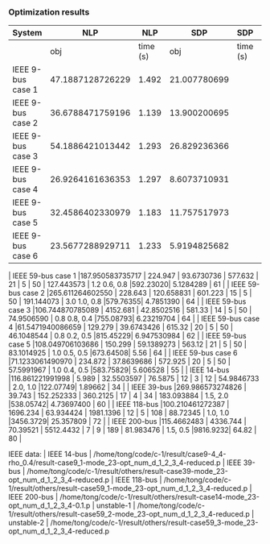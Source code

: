 ### Optimization results

|System              |       NLP         | NLP         |       SDP       |SDP           |  SDP  | SDP       |  SDP      |      FEDA     |   FEDA          |  FEDA   |  FEDA         | FEDA  |  
|----                |----               |----         |----             |---           |---    |---        |---        |---            | ---             |   ---   |----           |---    |
|                    |    obj            | time (s)    |     obj         |   time (s)   |  rank |max_size_c | n_clique  |       obj     |    rho          |  time   | time_sub      | n_iter|
| IEEE 9-bus case 1  |47.1887128726229   |   1.492     |  21.007780699   |              |  13   |   3       |   7       |               |                 |         |               |       |
| IEEE 9-bus case 2  |36.6788471759196   |   1.139     |  13.900200695   |              |  13   |   3       |   7       |               |                 |         |               |       |
| IEEE 9-bus case 3  |54.1886421013442   |   1.293     |  26.829236366   |              |  13   |   3       |   7       |               |                 |         |               |       |
| IEEE 9-bus case 4  |26.9264161636353   |   1.297     |  8.6073710931   |              |  13   |   3       |   7       |               |                 |         |               |       |
| IEEE 9-bus case 5  |32.4586402330979   |   1.183     |  11.757517973   |              |  12   |   3       |   7       |               |                 |         |               |       |
| IEEE 9-bus case 6  |23.5677288929711   |   1.233     |  5.9194825682   |              |  13   |   3       |   7       |               |                 |         |               |       |

| IEEE 59-bus case 1 |187.950583735717   |   224.947   |  93.6730736     |   577.632    |  21   |   5       |   50      |  127.443573   | 1.2  0.6, 0.8   |592.23020| 5.1284289     |   61  |
| IEEE 59-bus case 2 |265.611264602550   |   228.643   |  120.658831     |   601.223    |  15   |   5       |   50      |  191.144073   | 3.0  1.0, 0.8   |579.76355| 4.7851390     |   64  |
| IEEE 59-bus case 3 |106.744870785089   |   4152.681  |  42.8502516     |   581.33     |  14   |   5       |   50      |  74.9506590   | 0.8  0.8, 0.4   |755.08793| 6.23219704    |   64  |
| IEEE 59-bus case 4 |61.5471940086659   |   129.279   |  39.6743426     |   615.32     |  20   |   5       |   50      |  46.1048544   | 0.8  0.2, 0.5   |815.45229| 6.947530984   |   62  |
| IEEE 59-bus case 5 |108.049706103686   |   150.299   |  59.1389273     |   563.12     |  21   |   5       |   50      |  83.1014925   | 1.0  0.5, 0.5   |673.64508| 5.56          |   64  |
| IEEE 59-bus case 6 |71.1233061490970   |   234.872   |  37.8639686     |   572.925    |  20   |   5       |   50      |  57.5991967   | 1.0  0.4, 0.5   |583.75829| 5.606528      |   55  |
| IEEE 14-bus        |116.861221991998   |   5.989     |  32.5503597     |   76.5875    |  12   |   3       |   12      |  54.9846733   |      2.0, 1.0   |122.07749| 1.89662       |   34  |
| IEEE 39-bus        |269.986573274826   |   39.743    |  152.252333     |   360.2125   |  17   |   4       |   34      |  183.093884   |      1.5, 2.0   |538.05742| 4.73697400    |   60  |
| IEEE 118-bus       |100.210461272387   |   1696.234  |  63.934424      |   1981.1396  |  12   |   5       |   108     |  88.72345     |      1.0, 1.0   |3456.3729| 25.357809     |   72  |
| IEEE 200-bus       |115.4662483        |   4336.744  |  70.39521       |   5512.4432  |  7    |   9       |   189     |  81.983476    |      1.5, 0.5   |9816.9232| 64.82         |   80  |



IEEE data: 
| IEEE 14-bus        |  /home/tong/code/c-1/result/case9-4_4-rho_0.4/result-case9_1-mode_23-opt_num_d_1_2_3_4-reduced.p
| IEEE 39-bus        | /home/tong/code/c-1/result/others/result-case39-mode_23-opt_num_d_1_2_3_4-reduced.p
| IEEE 118-bus       |  /home/tong/code/c-1/result/others/result-case59_1-mode_23-opt_num_d_1_2_3_4-reduced.p
| IEEE 200-bus       |  /home/tong/code/c-1/result/others/result-case14-mode_23-opt_num_d_1_2_3_4-0.1.p
| unstable-1         | /home/tong/code/c-1/result/others/result-case59_2-mode_23-opt_num_d_1_2_3_4-reduced.p
| unstable-2         | /home/tong/code/c-1/result/others/result-case59_3-mode_23-opt_num_d_1_2_3_4-reduced.p


 


 
 
 



